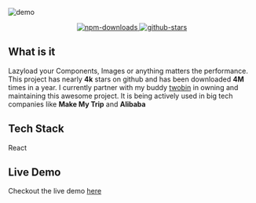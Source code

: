 ![demo](~lazyload.png)

<div style="text-align: center">
  <a target="_blank" rel="noopener noreferrer" class="no-decoration" href="https://npm-stat.com/charts.html?package=react-lazyload&from=2015-01-01&to=2019-06-30">
    <img class="html-image" src="https://img.shields.io/npm/dy/react-lazyload.svg?style=for-the-badge" alt="npm-downloads">
  </a>
  <a target="_blank" rel="noopener noreferrer" class="no-decoration" href="https://www.npmjs.com/package/react-lazyload">
    <img class="html-image" src="https://img.shields.io/github/stars/twobin/react-lazyload.svg?style=for-the-badge" alt="github-stars">
  </a>
</div>

## What is it <i class="far fa-question-circle"></i> 

Lazyload your Components, Images or anything matters the performance. This project has nearly **4k** stars on github and has been downloaded **4M** times in a year. I currently partner with my buddy [twobin](https://github.com/twobin) in owning and maintaining this awesome project. It is being actively used in big tech companies like **Make My Trip** and **Alibaba**

## Tech Stack <i class="fas fa-layer-group"></i>

<i class="fab fa-react react"></i> React

## Live Demo <i class="fas fa-laptop-code"></i>

Checkout the live demo <a target="_blank" rel="noopener noreferrer" href="https://twobin.github.io/react-lazyload/examples/#/?_k=lppfx8">here</a>